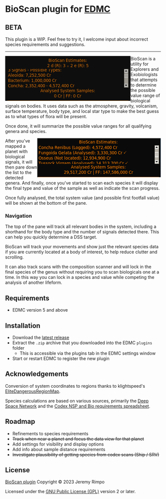 # BioScan plugin for [EDMC]

## BETA
This plugin is a WIP. Feel free to try it, I welcome input about incorrect species requirements and suggestions.

---

<img src="BioScan-DSS.png" align="left">
BioScan is a utility for Explorers and Exobiologists that attempts to determine the possible value range of biological
signals on bodies. It uses data such as the atmosphere, gravity, volcanism, surface temperature, body type, and local
star type to make the best guess as to what types of flora will be present.

Once done, it will summarize the possible value ranges for all qualifying genera and species.

<img src="BioScan-SAA-Prog.png" align="right">
After you've mapped a planet with biological signals, it will then pare down the list to the detected genera.
And finally, once you've started to scan each species it will display the final type and value of the sample as well as
indicate the scan progress.

Once fully analysed, the total system value (and possible first footfall value) will be shown at the bottom of the pane.

### Navigation

The top of the pane will track all relevant bodies in the system, including a shorthand for the body type and the number
of signals detected there. This can help you quickly determine a DSS target.

BioScan will track your movements and show just the relevant species data if you are currently located at a body of
interest, to help reduce clutter and scrolling.

It can also track scans with the composition scanner and will lock in the final species of the genus without requiring
you to scan biologicals one at a time. In this way you can lock in a species and value while competing the analysis of
another lifeform.

## Requirements
* EDMC version 5 and above

## Installation
* Download the [latest release]
* Extract the `.zip` archive that you downloaded into the EDMC `plugins` folder
  * This is accessible via the plugins tab in the EDMC settings window
* Start or restart EDMC to register the new plugin

## Acknowledgements

Conversion of system coordinates to regions thanks to klightspeed's [EliteDangerousRegionMap].

Species calculations are based on various sources, primarily the 
[Deep Space Network](https://ed-dsn.net/) and the
[Codex NSP and Bio requirements spreadsheet][Bio req spreadsheet].

## Roadmap

* Refinements to species requirements
* ~~Track when near a planet and focus the data view for that planet~~
* Add settings for visibility and display options
* Add info about sample distance requirements
* ~~Investigate plausibility of getting species from codex scans (Ship / SRV)~~

## License

[BioScan plugin][BioScan] Copyright © 2023 Jeremy Rimpo

Licensed under the [GNU Public License (GPL)][GPLv2] version 2 or later.

[EDMC]: https://github.com/EDCD/EDMarketConnector/wiki
[BioScan]: https://github.com/Silarn/EDMC-BioScan
[latest release]: https://github.com/Silarn/EDMC-BioScan/releases/latest
[GPLv2]: http://www.gnu.org/licenses/gpl-2.0.html
[Bio req spreadsheet]: https://docs.google.com/spreadsheets/d/1nV_UD_0kIxkWAHhAqvf62ILHpbYzdZpJ53CqPHn3qlA/
[EliteDangerousRegionMap]: https://github.com/klightspeed/EliteDangerousRegionMap/
